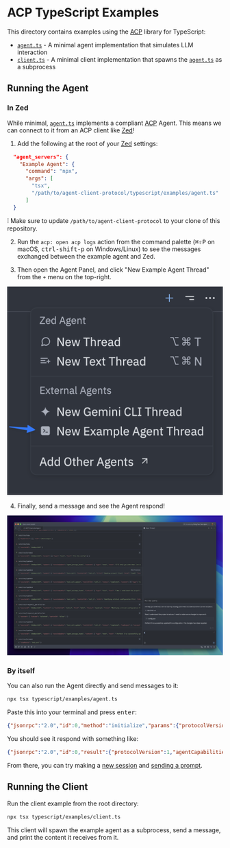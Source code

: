 # ACP TypeScript Examples

This directory contains examples using the [ACP](https://agentclientprotocol.com) library for TypeScript:

- [`agent.ts`](./agent.ts) - A minimal agent implementation that simulates LLM interaction
- [`client.ts`](./client.ts) - A minimal client implementation that spawns the [`agent.ts`](./agent.ts) as a subprocess

## Running the Agent

### In Zed

While minimal, [`agent.ts`](./agent.ts) implements a compliant [ACP](https://agentclientprotocol.com) Agent. This means we can connect to it from an ACP client like [Zed](https://zed.dev)!

1. Add the following at the root of your [Zed](https://zed.dev) settings:

```json
  "agent_servers": {
    "Example Agent": {
      "command": "npx",
      "args": [
        "tsx",
        "/path/to/agent-client-protocol/typescript/examples/agent.ts"
      ]
  }
```

❕ Make sure to update `/path/to/agent-client-protocol` to your clone of this repository.

2. Run the `acp: open acp logs` action from the command palette (<kbd>⌘⇧P</kbd> on macOS, <kbd>ctrl-shift-p</kbd> on Windows/Linux) to see the messages exchanged between the example agent and Zed.

3. Then open the Agent Panel, and click "New Example Agent Thread" from the `+` menu on the top-right.

![Agent menu](./img/menu.png)

4. Finally, send a message and see the Agent respond!

![Final state](./img/final.png)

### By itself

You can also run the Agent directly and send messages to it:

```bash
npx tsx typescript/examples/agent.ts
```

Paste this into your terminal and press <kbd>enter</kbd>:

```json
{"jsonrpc":"2.0","id":0,"method":"initialize","params":{"protocolVersion":1}}
```

You should see it respond with something like:

```json
{"jsonrpc":"2.0","id":0,"result":{"protocolVersion":1,"agentCapabilities":{"loadSession":false}}}
```

From there, you can try making a [new session](https://agentclientprotocol.com/protocol/session-setup#creating-a-session) and [sending a prompt](https://agentclientprotocol.com/protocol/prompt-turn#1-user-message).

## Running the Client

Run the client example from the root directory:

```bash
npx tsx typescript/examples/client.ts
```

This client will spawn the example agent as a subprocess, send a message, and print the content it receives from it.
